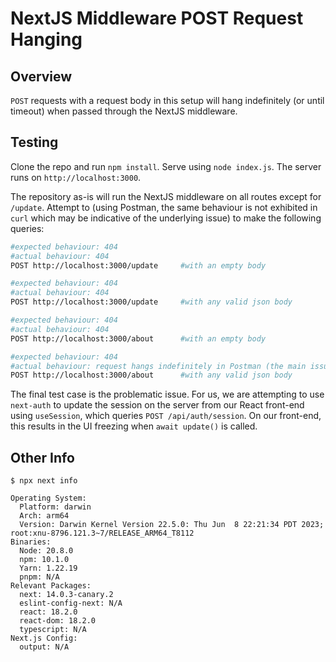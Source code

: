 # NextJS Middleware POST Request Hanging

## Overview
`POST` requests with a request body in this setup will hang indefinitely
(or until timeout) when passed through the NextJS middleware.

## Testing
Clone the repo and run `npm install`. Serve using `node index.js`. The server
runs on `http://localhost:3000`.

The repository as-is will run the NextJS middleware on all routes except for
`/update`. Attempt to (using Postman, the same behaviour is not exhibited in
`curl` which may be indicative of the underlying issue) to make the following
queries:
```sh
#expected behaviour: 404
#actual behaviour: 404
POST http://localhost:3000/update     #with an empty body

#expected behaviour: 404
#actual behaviour: 404
POST http://localhost:3000/update     #with any valid json body

#expected behaviour: 404
#actual behaviour: 404
POST http://localhost:3000/about      #with an empty body

#expected behaviour: 404
#actual behaviour: request hangs indefinitely in Postman (the main issue)
POST http://localhost:3000/about      #with any valid json body
```
The final test case is the problematic issue. For us, we are attempting to
use `next-auth` to update the session on the server from our React front-end
using `useSession`, which queries `POST /api/auth/session`. On our front-end,
this results in the UI freezing when `await update()` is called.

## Other Info
```
$ npx next info

Operating System:
  Platform: darwin
  Arch: arm64
  Version: Darwin Kernel Version 22.5.0: Thu Jun  8 22:21:34 PDT 2023; root:xnu-8796.121.3~7/RELEASE_ARM64_T8112
Binaries:
  Node: 20.8.0
  npm: 10.1.0
  Yarn: 1.22.19
  pnpm: N/A
Relevant Packages:
  next: 14.0.3-canary.2
  eslint-config-next: N/A
  react: 18.2.0
  react-dom: 18.2.0
  typescript: N/A
Next.js Config:
  output: N/A
```
